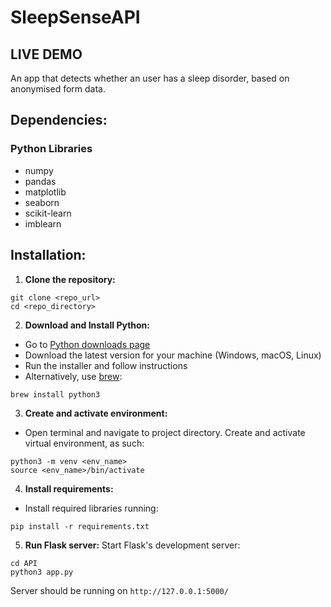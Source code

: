 # SleepSenseAPI
## LIVE DEMO

An app that detects whether an user has a sleep disorder, based on anonymised form data.

## Dependencies:


### Python Libraries
- numpy
- pandas
- matplotlib
- seaborn
- scikit-learn
- imblearn

## Installation:
1. **Clone the repository:**
```
git clone <repo_url>
cd <repo_directory>
```
2. **Download and Install Python:**
- Go to [Python downloads page](https://www.python.org/downloads/)
- Download the latest version for your machine (Windows, macOS, Linux)
- Run the installer and follow instructions
- Alternatively, use [brew](https://docs.brew.sh/):
```
brew install python3
```
3. **Create and activate environment:**
- Open terminal and navigate to project directory. Create and activate virtual environment, as such:
```
python3 -m venv <env_name>
source <env_name>/bin/activate
```
4. **Install requirements:**
- Install required libraries running:
```
pip install -r requirements.txt
```
5. **Run Flask server:**
Start Flask's development server:
```
cd API
python3 app.py
```
Server should be running on `http://127.0.0.1:5000/`